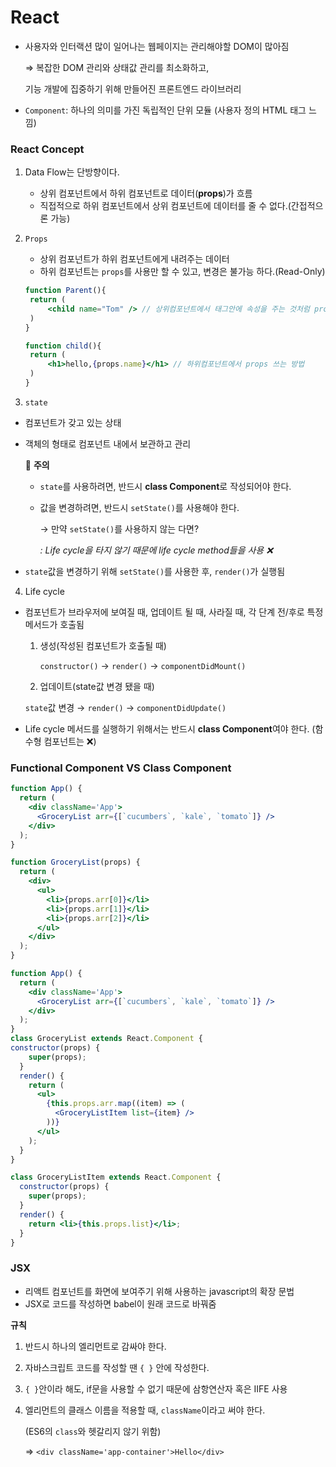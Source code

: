 # React

- 사용자와 인터랙션 많이 일어나는 웹페이지는 관리해야할 DOM이 많아짐

  ⇒  복잡한 DOM 관리와 상태값 관리를 최소화하고,

  기능 개발에 집중하기 위해 만들어진 프론트엔드 라이브러리

- `Component`: 하나의 의미를 가진 독립적인 단위 모듈 (사용자 정의 HTML 태그 느낌)

### React Concept

1. Data Flow는 단방향이다.

   - 상위 컴포넌트에서 하위 컴포넌트로 데이터(**props**)가 흐름
   - 직접적으로 하위 컴포넌트에서 상위 컴포넌트에 데이터를 줄 수 없다.(간접적으론 가능)

2. `Props`

   - 상위 컴포넌트가 하위 컴포넌트에게 내려주는 데이터
   - 하위 컴포넌트는 `props`를 사용만 할 수 있고, 변경은 불가능 하다.(Read-Only)

   ```jsx
   function Parent(){
   	return (
   		<child name="Tom" /> // 상위컴포넌트에서 태그안에 속성을 주는 것처럼 props를 넘겨
   	)
   }
   ```

   ```jsx
   function child(){
   	return (
   		<h1>hello,{props.name}</h1> // 하위컴포넌트에서 props 쓰는 방법
   	)
   } 
   ```

3. `state`

- 컴포넌트가 갖고 있는 상태

- 객체의 형태로 컴포넌트 내에서 보관하고 관리

  🚨 **주의**

  - `state`를 사용하려면, 반드시 **class Component**로 작성되어야 한다.

  - 값을 변경하려면, 반드시 `setState()`를 사용해야 한다.

    → 만약 `setState()`를 사용하지 않는 다면?

    *: Life cycle을  타지 않기 때문에 life cycle method들을 사용 ❌*

- `state`값을 변경하기 위해 `setState()`를 사용한 후, `render()`가 실행됨

4. Life cycle

- 컴포넌트가 브라우저에 보여질 때, 업데이트 될 때, 사라질 때, 각 단계 전/후로 특정 메서드가 호출됨

  1. 생성(작성된 컴포넌트가 호출될 때)

     `constructor()` → `render()` → `componentDidMount()`

  2. 업데이트(state값 변경 됐을 때)

  `state`값 변경 → `render()` → `componentDidUpdate()`

- Life cycle 메서드를 실행하기 위해서는 반드시 **class Component**여야 한다. (함수형 컴포넌트는 ❌)



### F**unctional Component VS Class Component**

```jsx
function App() {
  return (
    <div className='App'>
      <GroceryList arr={[`cucumbers`, `kale`, `tomato`]} />
    </div>
  );
}

function GroceryList(props) {
  return (
    <div>
      <ul>
        <li>{props.arr[0]}</li>
        <li>{props.arr[1]}</li>
        <li>{props.arr[2]}</li>
      </ul>
    </div>
  );
}
```

```jsx
function App() {
  return (
    <div className='App'>
      <GroceryList arr={[`cucumbers`, `kale`, `tomato`]} />
    </div>
  );
}
class GroceryList extends React.Component {  
constructor(props) {
    super(props);
  }
  render() {
    return (
      <ul>
        {this.props.arr.map((item) => (
          <GroceryListItem list={item} />
        ))}
      </ul>
    );
  }
}

class GroceryListItem extends React.Component {
  constructor(props) {
    super(props);
  }
  render() {
    return <li>{this.props.list}</li>;
  }
}
```



### JSX

- 리액트 컴포넌트를 화면에 보여주기 위해 사용하는 javascript의 확장 문법
- JSX로 코드를 작성하면 babel이 원래 코드로 바꿔줌

**규칙**

1. 반드시 하나의 엘리먼트로 감싸야 한다.

2. 자바스크립트 코드를 작성할 땐 `{ }` 안에 작성한다.

3. `{ }`안이라 해도, if문을 사용할 수 없기 때문에 삼항연산자 혹은 IIFE 사용

4. 엘리먼트의 클래스 이름을 적용할 때, `className`이라고 써야 한다.

   (ES6의 `class`와 헷갈리지 않기 위함)

   ⇒ `<div className='app-container'>Hello</div>`